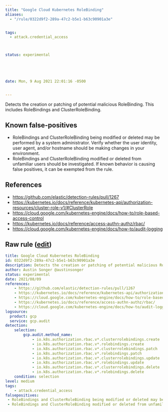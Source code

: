 ```yaml
---
title: "Google Cloud Kubernetes RoleBinding"
aliases:
  - "/rule/0322d9f2-289a-47c2-b5e1-b63c90901a3e"


tags:
  - attack.credential_access



status: experimental





date: Mon, 9 Aug 2021 22:01:16 -0500


---
```


Detects the creation or patching of potential malicious RoleBinding. This includes RoleBindings and ClusterRoleBinding.

<!--more-->


## Known false-positives

* RoleBindings and ClusterRoleBinding being modified or deleted may be performed by a system administrator. Verify whether the user identity, user agent, and/or hostname should be making changes in your environment.
* RoleBindings and ClusterRoleBinding modified or deleted from unfamiliar users should be investigated. If known behavior is causing false positives, it can be exempted from the rule.



## References

* https://github.com/elastic/detection-rules/pull/1267
* https://kubernetes.io/docs/reference/kubernetes-api/authorization-resources/cluster-role-v1/#ClusterRole
* https://cloud.google.com/kubernetes-engine/docs/how-to/role-based-access-control
* https://kubernetes.io/docs/reference/access-authn-authz/rbac/
* https://cloud.google.com/kubernetes-engine/docs/how-to/audit-logging


## Raw rule ([edit](https://github.com/SigmaHQ/sigma/edit/master/rules/cloud/gcp/gcp_kubernetes_rolebinding.yml))
```yaml
title: Google Cloud Kubernetes RoleBinding
id: 0322d9f2-289a-47c2-b5e1-b63c90901a3e
description: Detects the creation or patching of potential malicious RoleBinding. This includes RoleBindings and ClusterRoleBinding.
author: Austin Songer @austinsonger
status: experimental
date: 2021/08/09
references:
    - https://github.com/elastic/detection-rules/pull/1267
    - https://kubernetes.io/docs/reference/kubernetes-api/authorization-resources/cluster-role-v1/#ClusterRole
    - https://cloud.google.com/kubernetes-engine/docs/how-to/role-based-access-control
    - https://kubernetes.io/docs/reference/access-authn-authz/rbac/
    - https://cloud.google.com/kubernetes-engine/docs/how-to/audit-logging
logsource:
  product: gcp
  service: gcp.audit
detection:
    selection:
        gcp.audit.method_name: 
            - io.k8s.authorization.rbac.v*.clusterrolebindings.create
            - io.k8s.authorization.rbac.v*.rolebindings.create
            - io.k8s.authorization.rbac.v*.clusterrolebindings.patch
            - io.k8s.authorization.rbac.v*.rolebindings.patch
            - io.k8s.authorization.rbac.v*.clusterrolebindings.update
            - io.k8s.authorization.rbac.v*.rolebindings.update
            - io.k8s.authorization.rbac.v*.clusterrolebindings.delete
            - io.k8s.authorization.rbac.v*.rolebindings.delete
    condition: selection
level: medium
tags:
    - attack.credential_access
falsepositives:
 - RoleBindings and ClusterRoleBinding being modified or deleted may be performed by a system administrator. Verify whether the user identity, user agent, and/or hostname should be making changes in your environment. 
 - RoleBindings and ClusterRoleBinding modified or deleted from unfamiliar users should be investigated. If known behavior is causing false positives, it can be exempted from the rule.

```
